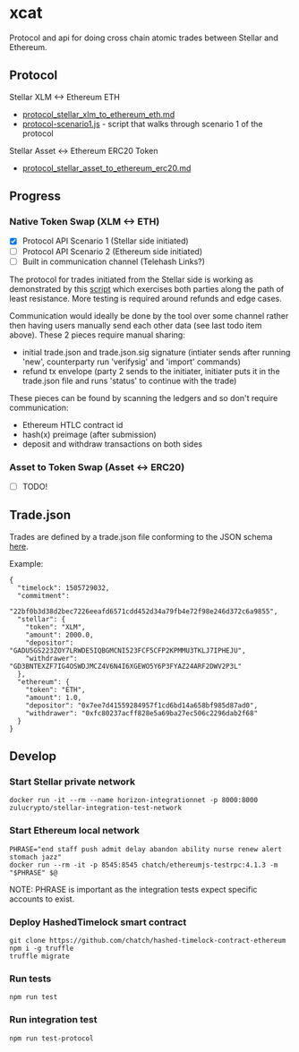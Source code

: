 # xcat

Protocol and api for doing cross chain atomic trades between Stellar and Ethereum.

## Protocol

Stellar XLM <-> Ethereum ETH

* [protocol_stellar_xlm_to_ethereum_eth.md](docs/protocol_stellar_xlm_to_ethereum_eth.md)
* [protocol-scenario1.js](integration-test/protocol-scenario1.js) - script that walks through scenario 1 of the protocol

Stellar Asset <-> Ethereum ERC20 Token

* [protocol_stellar_asset_to_ethereum_erc20.md](docs/protocol_stellar_asset_to_ethereum_erc20.md)

## Progress

### Native Token Swap (XLM <-> ETH)

* [x] Protocol API Scenario 1 (Stellar side initiated)
* [ ] Protocol API Scenario 2 (Ethereum side initiated)
* [ ] Built in communication channel (Telehash Links?)

The protocol for trades initiated from the Stellar side is working as demonstrated by this [script](integration-test/protocol-scenario1.js) which exercises both parties along the path of least resistance. More testing is required around refunds and edge cases.

Communication would ideally be done by the tool over some channel rather then having users manually send each other data (see last todo item above). These 2 pieces require manual sharing:

* initial trade.json and trade.json.sig signature (intiater sends after running 'new', counterparty run 'verifysig' and 'import' commands)
* refund tx envelope (party 2 sends to the initiater, initiater puts it in the trade.json file and runs 'status' to continue with the trade)

These pieces can be found by scanning the ledgers and so don't require communication:

* Ethereum HTLC contract id
* hash(x) preimage (after submission)
* deposit and withdraw transactions on both sides

### Asset to Token Swap (Asset <-> ERC20)

* [ ] TODO!

## Trade.json

Trades are defined by a trade.json file conforming to the JSON schema [here](src/schema/trade.json).

Example:

```
{
  "timelock": 1505729032,
  "commitment":
    "22bf0b3d38d2bec7226eeafd6571cdd452d34a79fb4e72f98e246d372c6a9855",
  "stellar": {
    "token": "XLM",
    "amount": 2000.0,
    "depositor": "GADU5GS223ZOY7LRWDE5IQBGMCNI523FCF5CFP2KPMMU3TKLJ7IPHEJU",
    "withdrawer": "GD3BNTEXZF7IG4OSWDJMCZ4V6N4I6XGEWO5Y6P3FYAZ24ARF2DWV2P3L"
  },
  "ethereum": {
    "token": "ETH",
    "amount": 1.0,
    "depositor": "0x7ee7d41559284957f1cd6bd14a658bf985d87ad0",
    "withdrawer": "0xfc80237acff828e5a69ba27ec506c2296dab2f68"
  }
}
```

## Develop

### Start Stellar private network

```
docker run -it --rm --name horizon-integrationnet -p 8000:8000 zulucrypto/stellar-integration-test-network
```

### Start Ethereum local network

```
PHRASE="end staff push admit delay abandon ability nurse renew alert stomach jazz"
docker run --rm -it -p 8545:8545 chatch/ethereumjs-testrpc:4.1.3 -m "$PHRASE" $@
```

NOTE: PHRASE is important as the integration tests expect specific accounts to exist.

### Deploy HashedTimelock smart contract

```
git clone https://github.com/chatch/hashed-timelock-contract-ethereum
npm i -g truffle
truffle migrate
```

### Run tests

```
npm run test
```

### Run integration test

```
npm run test-protocol
```
